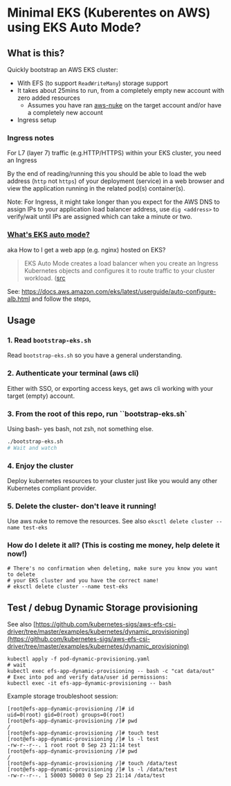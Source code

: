 # Minimal EKS (Kuberentes on AWS) using EKS Auto Mode?

## What is this?

Quickly bootstrap an AWS EKS cluster:

- With EFS (to support `ReadWriteMany`) storage support
- It takes about 25mins to run, from a completely empty new account with zero added resources
  - Assumes you have ran [aws-nuke](https://aws-nuke.ekristen.dev/quick-start/) on the target account
    and/or have a completely new account
- Ingress setup


### Ingress notes

For L7 (layer 7) traffic (e.g.HTTP/HTTPS) within your EKS cluster, you need an Ingress

By the end of reading/running this you should be able to load the web address (`http` not `https`)
of your deployment (service) in a web browser and view the application running in the related
pod(s) container(s).

Note: For Ingress, it might take longer than you expect for the AWS DNS to assign IPs
to your application load balancer address, use `dig <address>` to verify/wait until IPs are assigned
which can take a minute or two.

### [What's EKS auto mode?](https://docs.aws.amazon.com/eks/latest/userguide/automode.html)

aka How to I get a web app (e.g. nginx) hosted on EKS?

> EKS Auto Mode creates a load balancer when you create an Ingress Kubernetes objects and configures it to route traffic to your cluster workload. ([src](https://docs.aws.amazon.com/eks/latest/userguide/auto-configure-alb.html)

See: https://docs.aws.amazon.com/eks/latest/userguide/auto-configure-alb.html and follow the steps,

## Usage

### 1. Read `bootstrap-eks.sh`

Read `bootstrap-eks.sh` so you have a general understanding.

### 2. Authenticate your terminal (aws cli)

Either with SSO, or exporting access keys, get aws cli working with your target (empty) account.

### 3. From the root of this repo, run ``bootstrap-eks.sh`

Using bash- yes bash, not zsh, not something else.

```bash
./bootstrap-eks.sh
# Wait and watch
```

### 4. Enjoy the cluster

Deploy kubernetes resources to your cluster just like you would any other Kubernetes compliant provider.

### 5. Delete the cluster- don't leave it running!

Use aws nuke to remove the resources. See also `eksctl delete cluster --name test-eks`

### How do I delete it all? (This is costing me money, help delete it now!)

```shell
# There's no confirmation when deleting, make sure you know you want to delete
# your EKS cluster and you have the correct name!
# eksctl delete cluster --name test-eks
```


## Test / debug Dynamic Storage provisioning

See also [https://github.com/kubernetes-sigs/aws-efs-csi-driver/tree/master/examples/kubernetes/dynamic_provisioning](https://github.com/kubernetes-sigs/aws-efs-csi-driver/tree/master/examples/kubernetes/dynamic_provisioning)

```
kubectl apply -f pod-dynamic-provisioning.yaml
# wait
kubectl exec efs-app-dynamic-provisioning -- bash -c "cat data/out"
# Exec into pod and verify data/user id permissions:
kubectl exec -it efs-app-dynamic-provisioning -- bash
```

Example storage troubleshoot session:

```
[root@efs-app-dynamic-provisioning /]# id
uid=0(root) gid=0(root) groups=0(root)
[root@efs-app-dynamic-provisioning /]# pwd
/
[root@efs-app-dynamic-provisioning /]# touch test
[root@efs-app-dynamic-provisioning /]# ls -l test
-rw-r--r--. 1 root root 0 Sep 23 21:14 test
[root@efs-app-dynamic-provisioning /]# pwd
/
[root@efs-app-dynamic-provisioning /]# touch /data/test
[root@efs-app-dynamic-provisioning /]# ls -l /data/test
-rw-r--r--. 1 50003 50003 0 Sep 23 21:14 /data/test
```
